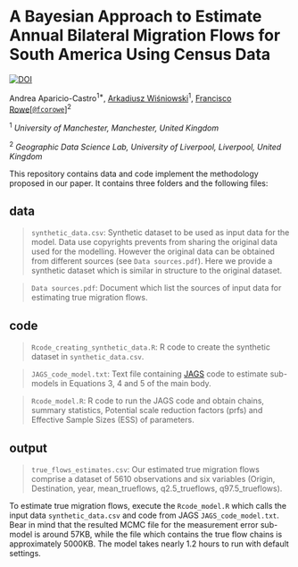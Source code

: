 # A Bayesian Approach to Estimate Annual Bilateral Migration Flows for South America Using Census Data

[![DOI](https://zenodo.org/badge/280670652.svg)](https://zenodo.org/record/4054958)

Andrea Aparicio-Castro<sup>1*</sup>, [Arkadiusz Wiśniowski](https://www.research.manchester.ac.uk/portal/a.wisniowski.html)<sup>1</sup>, [Francisco Rowe](http://www.franciscorowe.com)[[`@fcorowe`](http://twitter.com/fcorowe)]<sup>2</sup>

<sup>1</sup> *University of Manchester, Manchester, United Kingdom*

<sup>2</sup> *Geographic Data Science Lab, University of Liverpool, Liverpool, United Kingdom*

This repository contains data and code implement the methodology proposed in our paper. It contains three folders and the following files:

## **data**

> `synthetic_data.csv`:
Synthetic dataset to be used as input data for the model. Data use copyrights prevents from sharing the original data used for the modelling. However the original data can be obtained from different sources (see `Data sources.pdf`). Here we provide a synthetic dataset which is similar in structure to the original dataset. 

> `Data sources.pdf`:
Document which list the sources of input data for estimating true migration flows. 



## **code**

> `Rcode_creating_synthetic_data.R`:
R code to create the synthetic dataset in `synthetic_data.csv`.

> `JAGS_code_model.txt`:
Text file containing [JAGS](http://mcmc-jags.sourceforge.net) code to estimate sub-models in Equations 3, 4 and 5 of the main body.

> `Rcode_model.R`:
R code to run the JAGS code and obtain chains, summary statistics, Potential scale reduction factors (prfs) and Effective Sample Sizes (ESS) of parameters.



## **output**

> `true_flows_estimates.csv`:
Our estimated true migration flows comprise a dataset of 5610 observations and six variables (Origin, Destination, year, mean_trueflows, q2.5_trueflows, q97.5_trueflows).

To estimate true migration flows, execute the `Rcode_model.R` which calls the input data `synthetic_data.csv` and code from JAGS `JAGS_code_model.txt`. Bear in mind that the resulted MCMC file for the measurement error sub-model is around 57KB, while the file which contains the true flow chains is approximately 5000KB. The model takes nearly 1.2 hours to run with default settings.


